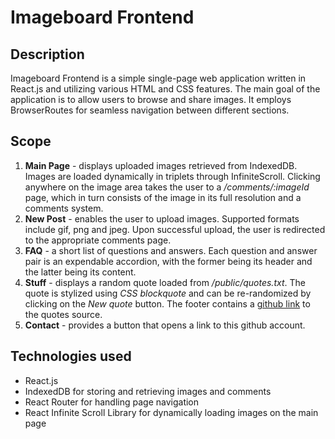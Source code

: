 # Imageboard Frontend

## Description
Imageboard Frontend is a simple single-page web application written in React.js and utilizing various HTML and CSS features. The main goal of the application is to allow users to browse and share images. It employs BrowserRoutes for seamless navigation between different sections.

## Scope
1. **Main Page** - displays uploaded images retrieved from IndexedDB. Images are loaded dynamically in triplets through InfiniteScroll. Clicking anywhere on the image area takes the user to a */comments/:imageId* page, which in turn consists of the image in its full resolution and a comments system.
2. **New Post** - enables the user to upload images. Supported formats include gif, png and jpeg. Upon successful upload, the user is redirected to the appropriate comments page.
3. **FAQ** - a short list of questions and answers. Each question and answer pair is an expendable accordion, with the former being its header and the latter being its content.
4. **Stuff** - displays a random quote loaded from */public/quotes.txt*. The quote is stylized using *CSS blockquote* and can be re-randomized by clicking on the *New quote* button. The footer contains a [github link](https://github.com/erossignon/qod4outlook/blob/master/quotes.txt) to the quotes source.
5. **Contact** - provides a button that opens a link to this github account.

## Technologies used
- React.js
- IndexedDB for storing and retrieving images and comments
- React Router for handling page navigation
- React Infinite Scroll Library for dynamically loading images on the main page